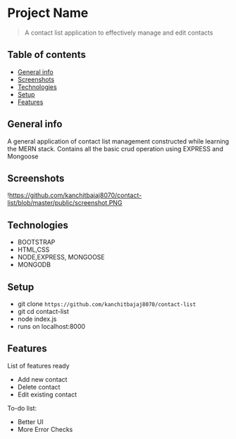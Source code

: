 # Project Name
> A contact list application to effectively manage and edit contacts

## Table of contents
* [General info](#general-info)
* [Screenshots](#screenshots)
* [Technologies](#technologies)
* [Setup](#setup)
* [Features](#features)

## General info
A general application of contact list management constructed while learning the MERN stack.
Contains all the basic crud operation using EXPRESS and Mongoose

## Screenshots
!https://github.com/kanchitbajaj8070/contact-list/blob/master/public/screenshot.PNG

## Technologies
* BOOTSTRAP
* HTML,CSS
* NODE,EXPRESS, MONGOOSE
* MONGODB


## Setup
* git clone `https://github.com/kanchitbajaj8070/contact-list`
* git cd contact-list
* node index.js
* runs on localhost:8000

## Features
List of features ready
* Add new contact
* Delete contact
* Edit existing contact

To-do list:
* Better UI
* More Error Checks 

